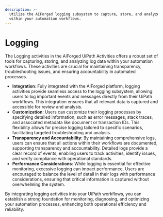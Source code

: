 ```yaml
---
description: >-
  Utilize the AIForged logging subsystem to capture, store, and analyze log data
  within your automation workflows.
---
```


# Logging

The Logging activities in the AIForged UiPath Activities offers a robust set of tools for capturing, storing, and analyzing log data within your automation workflows. These activities are crucial for maintaining transparency, troubleshooting issues, and ensuring accountability in automated processes.

* **Integration**: Fully integrated with the AIForged platform, logging activities provide seamless access to the logging subsystem, allowing users to log important events and messages directly from their UiPath workflows. This integration ensures that all relevant data is captured and accessible for review and analysis.
* **Customization**: Users can customize their logging processes by specifying detailed information, such as error messages, stack traces, and associated metadata like document or transaction IDs. This flexibility allows for precise logging tailored to specific scenarios, facilitating targeted troubleshooting and analysis.
* **Transparency and Accountability**: By maintaining comprehensive logs, users can ensure that all actions within their workflows are documented, supporting transparency and accountability. Detailed logs provide a clear record of events, enabling users to track activities, identify issues, and verify compliance with operational standards.
* **Performance Considerations**: While logging is essential for effective monitoring, excessive logging can impact performance. Users are encouraged to balance the level of detail in their logs with performance considerations, ensuring that critical information is captured without overwhelming the system.

By integrating logging activities into your UiPath workflows, you can establish a strong foundation for monitoring, diagnosing, and optimizing your automation processes, enhancing both operational efficiency and reliability.


